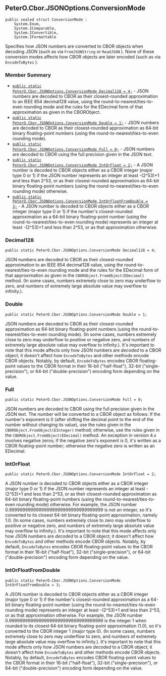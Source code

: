 ## PeterO.Cbor.JSONOptions.ConversionMode

    public sealed struct ConversionMode :
        System.Enum,
        System.IComparable,
        System.IConvertible,
        System.IFormattable

Specifies how JSON numbers are converted to CBOR objects when decoding JSON (such as via  `FromJSONString`  or  `ReadJSON`  ). None of these conversion modes affects how CBOR objects are later encoded (such as via  `EncodeToBytes`  ).

### Member Summary
* <code>[public static PeterO.Cbor.JSONOptions.ConversionMode Decimal128 = 4;](#Decimal128)</code> - JSON numbers are decoded to CBOR as their closest-rounded approximation to an IEEE 854 decimal128 value, using the round-to-nearest/ties-to-even rounding mode and the rules for the EDecimal form of that approximation as given in the CBORObject.
* <code>[public static PeterO.Cbor.JSONOptions.ConversionMode Double = 1;](#Double)</code> - JSON numbers are decoded to CBOR as their closest-rounded approximation as 64-bit binary floating-point numbers (using the round-to-nearest/ties-to-even rounding mode).
* <code>[public static PeterO.Cbor.JSONOptions.ConversionMode Full = 0;](#Full)</code> - JSON numbers are decoded to CBOR using the full precision given in the JSON text.
* <code>[public static PeterO.Cbor.JSONOptions.ConversionMode IntOrFloat = 2;](#IntOrFloat)</code> - A JSON number is decoded to CBOR objects either as a CBOR integer (major type 0 or 1) if the JSON number represents an integer at least -(2^53)+1 and less than 2^53, or as their closest-rounded approximation as 64-bit binary floating-point numbers (using the round-to-nearest/ties-to-even rounding mode) otherwise.
* <code>[public static PeterO.Cbor.JSONOptions.ConversionMode IntOrFloatFromDouble = 3;](#IntOrFloatFromDouble)</code> - A JSON number is decoded to CBOR objects either as a CBOR integer (major type 0 or 1) if the number's closest-rounded approximation as a 64-bit binary floating-point number (using the round-to-nearest/ties-to-even rounding mode) represents an integer at least -(2^53)+1 and less than 2^53, or as that approximation otherwise.

<a id="Decimal128"></a>
### Decimal128

    public static PeterO.Cbor.JSONOptions.ConversionMode Decimal128 = 4;

JSON numbers are decoded to CBOR as their closest-rounded approximation to an IEEE 854 decimal128 value, using the round-to-nearest/ties-to-even rounding mode and the rules for the EDecimal form of that approximation as given in the  `CBORObject.FromObject(EDecimal)`  method. (In some cases, numbers extremely close to zero may underflow to zero, and numbers of extremely large absolute value may overflow to infinity.).

<a id="Double"></a>
### Double

    public static PeterO.Cbor.JSONOptions.ConversionMode Double = 1;

JSON numbers are decoded to CBOR as their closest-rounded approximation as 64-bit binary floating-point numbers (using the round-to-nearest/ties-to-even rounding mode). (In some cases, numbers extremely close to zero may underflow to positive or negative zero, and numbers of extremely large absolute value may overflow to infinity.). It's important to note that this mode affects only how JSON numbers are <i>decoded</i> to a CBOR object; it doesn't affect how  `EncodeToBytes`  and other methods encode CBOR objects. Notably, by default,  `EncodeToBytes`  encodes CBOR floating-point values to the CBOR format in their 16-bit ("half-float"), 32-bit ("single-precision"), or 64-bit ("double-precision") encoding form depending on the value.

<a id="Full"></a>
### Full

    public static PeterO.Cbor.JSONOptions.ConversionMode Full = 0;

JSON numbers are decoded to CBOR using the full precision given in the JSON text. The number will be converted to a CBOR object as follows: If the number's exponent is 0 (after shifting the decimal point to the end of the number without changing its value), use the rules given in the  `CBORObject.FromObject(EInteger)`  method; otherwise, use the rules given in the  `CBORObject.FromObject(EDecimal)`  method. An exception in version 4.x involves negative zeros; if the negative zero's exponent is 0, it's written as a CBOR floating-point number; otherwise the negative zero is written as an EDecimal.

<a id="IntOrFloat"></a>
### IntOrFloat

    public static PeterO.Cbor.JSONOptions.ConversionMode IntOrFloat = 2;

A JSON number is decoded to CBOR objects either as a CBOR integer (major type 0 or 1) if the JSON number represents an integer at least -(2^53)+1 and less than 2^53, or as their closest-rounded approximation as 64-bit binary floating-point numbers (using the round-to-nearest/ties-to-even rounding mode) otherwise. For example, the JSON number 0.99999999999999999999999999999999999 is not an integer, so it's converted to its closest 64-bit binary floating-point approximation, namely 1.0. (In some cases, numbers extremely close to zero may underflow to positive or negative zero, and numbers of extremely large absolute value may overflow to infinity.). It's important to note that this mode affects only how JSON numbers are <i>decoded</i> to a CBOR object; it doesn't affect how  `EncodeToBytes`  and other methods encode CBOR objects. Notably, by default,  `EncodeToBytes`  encodes CBOR floating-point values to the CBOR format in their 16-bit ("half-float"), 32-bit ("single-precision"), or 64-bit ("double-precision") encoding form depending on the value.

<a id="IntOrFloatFromDouble"></a>
### IntOrFloatFromDouble

    public static PeterO.Cbor.JSONOptions.ConversionMode IntOrFloatFromDouble = 3;

A JSON number is decoded to CBOR objects either as a CBOR integer (major type 0 or 1) if the number's closest-rounded approximation as a 64-bit binary floating-point number (using the round-to-nearest/ties-to-even rounding mode) represents an integer at least -(2^53)+1 and less than 2^53, or as that approximation otherwise. For example, the JSON number 0.99999999999999999999999999999999999 is the integer 1 when rounded to its closest 64-bit binary floating-point approximation (1.0), so it's converted to the CBOR integer 1 (major type 0). (In some cases, numbers extremely close to zero may underflow to zero, and numbers of extremely large absolute value may overflow to infinity.). It's important to note that this mode affects only how JSON numbers are <i>decoded</i> to a CBOR object; it doesn't affect how  `EncodeToBytes`  and other methods encode CBOR objects. Notably, by default,  `EncodeToBytes`  encodes CBOR floating-point values to the CBOR format in their 16-bit ("half-float"), 32-bit ("single-precision"), or 64-bit ("double-precision") encoding form depending on the value.

